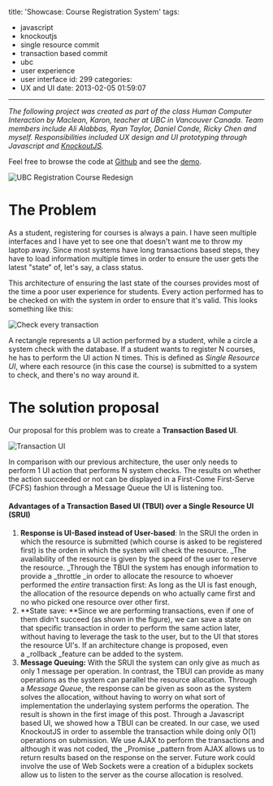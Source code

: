 title: 'Showcase: Course Registration System'
tags:
  - javascript
  - knockoutjs
  - single resource commit
  - transaction based commit
  - ubc
  - user experience
  - user interface
id: 299
categories:
  - UX and UI
date: 2013-02-05 01:59:07
---

_The following project was created as part of the class Human Computer Interaction by Maclean, Karon, teacher at UBC in Vancouver Canada. Team members include Ali Alabbas, Ryan Taylor, Daniel Conde, Ricky Chen and myself. Responsibilities included UX design and UI prototyping through Javascript and [KnockoutJS](http://knockoutjs.com/ "KnockoutJS")._

Feel free to browse the code at [Github](https://github.com/jjperezaguinaga/UBC-CoursesWorklist "UBC Courses Worklist") and see the [demo](http://jjperezaguinaga.github.com/UBC-CoursesWorklist/ "UBC Courses List Demo").

![UBC Registration Course Redesign](https://raw.github.com/jjperezaguinaga/UBC-CoursesWorklist/master/app/images/prototypes/Worklist%20prototype%20v5.png)

# The Problem

As a student, registering for courses is always a pain. I have seen multiple interfaces and I have yet to see one that doesn't want me to throw my laptop away. Since most systems have long transactions based steps, they have to load information multiple times in order to ensure the user gets the latest "state" of, let's say, a class status.

This architecture of ensuring the last state of the courses provides most of the time a poor user experience for students. Every action performed has to be checked on with the system in order to ensure that it's valid. This looks something like this:

![Check every transaction](https://assets.jjperezaguinaga.com/v1/showcase-course-registration-system/ubc-course-register-normal-workflow.png)

A rectangle represents a UI action performed by a student, while a circle a system check with the database. If a student wants to register N courses, he has to perform the UI action N times. This is defined as _Single Resource UI_, where each resource (in this case the course) is submitted to a system to check, and there's no way around it.

# The solution proposal

Our proposal for this problem was to create a **Transaction Based UI**.

![Transaction UI](https://assets.jjperezaguinaga.com/v1/showcase-course-registration-system/ubc-course-register-transaction-workflow.png)

In comparison with our previous architecture, the user only needs to perform 1 UI action that performs N system checks. The results on whether the action succeeded or not can be displayed in a First-Come First-Serve (FCFS) fashion through a Message Queue the UI is listening too.


#### Advantages of a Transaction Based UI (TBUI) over a Single Resource UI (SRUI)

1. **Response is UI-Based instead of User-based**: In the SRUI the orden in which the resource is submitted (which course is asked to be registered first) is the orden in which the system will check the resource. _The availability of the resource is given by the speed of the user to reserve the resource. _Through the TBUI the system has enough information to provide a _throttle _in order to allocate the resource to whoever performed the _entire_ transaction first: As long as the UI is fast enough, the allocation of the resource depends on who actually came first and no who picked one resource over other first.
2.  **State save: **Since we are performing transactions, even if one of them didn't succeed (as shown in the figure), we can save a state on that specific transaction in order to perform the same action later, without having to leverage the task to the user, but to the UI that stores the resource UI's. If an architecture change is proposed, even a _rollback _feature can be added to the system.
3.  **Message Queuing:** With the SRUI the system can only give as much as only 1 message per operation. In contrast, the TBUI can provide as many operations as the system can parallel the resource allocation. Through a _Message Queue_, the response can be given as soon as the system solves the allocation, without having to worry on what sort of implementation the underlaying system performs the operation.
The result is shown in the first image of this post. Through a Javascript based UI, we showed how a TBUI can be created. In our case, we used KnockoutJS in order to assemble the transaction while doing only O(1) operations on submission. We use AJAX to perform the transactions and although it was not coded, the _Promise _pattern from AJAX allows us to return results based on the response on the server. Future work could involve the use of Web Sockets were a creation of a biduplex sockets allow us to listen to the server as the course allocation is resolved.
